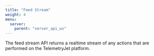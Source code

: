 ```yaml
---
title: "Feed Stream"
weight: 4
menu:
  server:
    parent: "server_api_ws"
---
```


The feed stream API returns a realtime stream of any actions that are performed on the TelemetryJet platform.